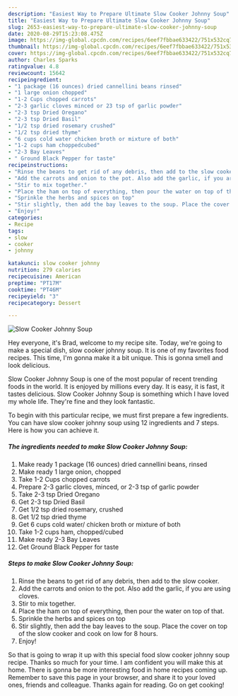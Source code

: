 ```yaml
---
description: "Easiest Way to Prepare Ultimate Slow Cooker Johnny Soup"
title: "Easiest Way to Prepare Ultimate Slow Cooker Johnny Soup"
slug: 2653-easiest-way-to-prepare-ultimate-slow-cooker-johnny-soup
date: 2020-08-29T15:23:08.475Z
image: https://img-global.cpcdn.com/recipes/6eef7fbbae633422/751x532cq70/slow-cooker-johnny-soup-recipe-main-photo.jpg
thumbnail: https://img-global.cpcdn.com/recipes/6eef7fbbae633422/751x532cq70/slow-cooker-johnny-soup-recipe-main-photo.jpg
cover: https://img-global.cpcdn.com/recipes/6eef7fbbae633422/751x532cq70/slow-cooker-johnny-soup-recipe-main-photo.jpg
author: Charles Sparks
ratingvalue: 4.8
reviewcount: 15642
recipeingredient:
- "1 package (16 ounces) dried cannellini beans rinsed"
- "1 large onion chopped"
- "1-2 Cups chopped carrots"
- "2-3 garlic cloves minced or 23 tsp of garlic powder"
- "2-3 tsp Dried Oregano"
- "2-3 tsp Dried Basil"
- "1/2 tsp dried rosemary crushed"
- "1/2 tsp dried thyme"
- "6 cups cold water chicken broth or mixture of both"
- "1-2 cups ham choppedcubed"
- "2-3 Bay Leaves"
- " Ground Black Pepper for taste"
recipeinstructions:
- "Rinse the beans to get rid of any debris, then add to the slow cooker."
- "Add the carrots and onion to the pot. Also add the garlic, if you are using cloves."
- "Stir to mix together."
- "Place the ham on top of everything, then pour the water on top of that."
- "Sprinkle the herbs and spices on top"
- "Stir slightly, then add the bay leaves to the soup. Place the cover on top of the slow cooker and cook on low for 8 hours."
- "Enjoy!"
categories:
- Recipe
tags:
- slow
- cooker
- johnny

katakunci: slow cooker johnny 
nutrition: 279 calories
recipecuisine: American
preptime: "PT17M"
cooktime: "PT46M"
recipeyield: "3"
recipecategory: Dessert

---
```



![Slow Cooker Johnny Soup](https://img-global.cpcdn.com/recipes/6eef7fbbae633422/751x532cq70/slow-cooker-johnny-soup-recipe-main-photo.jpg)

Hey everyone, it's Brad, welcome to my recipe site. Today, we're going to make a special dish, slow cooker johnny soup. It is one of my favorites food recipes. This time, I'm gonna make it a bit unique. This is gonna smell and look delicious.



Slow Cooker Johnny Soup is one of the most popular of recent trending foods in the world. It is enjoyed by millions every day. It is easy, it is fast, it tastes delicious. Slow Cooker Johnny Soup is something which I have loved my whole life. They're fine and they look fantastic.


To begin with this particular recipe, we must first prepare a few ingredients. You can have slow cooker johnny soup using 12 ingredients and 7 steps. Here is how you can achieve it.

<!--inarticleads1-->

##### The ingredients needed to make Slow Cooker Johnny Soup:

1. Make ready 1 package (16 ounces) dried cannellini beans, rinsed
1. Make ready 1 large onion, chopped
1. Take 1-2 Cups chopped carrots
1. Prepare 2-3 garlic cloves, minced, or 2-3 tsp of garlic powder
1. Take 2-3 tsp Dried Oregano
1. Get 2-3 tsp Dried Basil
1. Get 1/2 tsp dried rosemary, crushed
1. Get 1/2 tsp dried thyme
1. Get 6 cups cold water/ chicken broth or mixture of both
1. Take 1-2 cups ham, chopped/cubed
1. Make ready 2-3 Bay Leaves
1. Get  Ground Black Pepper for taste




<!--inarticleads2-->

##### Steps to make Slow Cooker Johnny Soup:

1. Rinse the beans to get rid of any debris, then add to the slow cooker.
1. Add the carrots and onion to the pot. Also add the garlic, if you are using cloves.
1. Stir to mix together.
1. Place the ham on top of everything, then pour the water on top of that.
1. Sprinkle the herbs and spices on top
1. Stir slightly, then add the bay leaves to the soup. Place the cover on top of the slow cooker and cook on low for 8 hours.
1. Enjoy!




So that is going to wrap it up with this special food slow cooker johnny soup recipe. Thanks so much for your time. I am confident you will make this at home. There is gonna be more interesting food in home recipes coming up. Remember to save this page in your browser, and share it to your loved ones, friends and colleague. Thanks again for reading. Go on get cooking!
